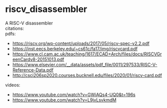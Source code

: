 # riscv_disassembler
A RISC-V disassembler <br />
citations: <br />
pdfs:
* https://riscv.org/wp-content/uploads/2017/05/riscv-spec-v2.2.pdf
* https://inst.eecs.berkeley.edu/~cs61c/fa17/img/riscvcard.pdf
* https://www.cl.cam.ac.uk/teaching/1617/ECAD+Arch/files/docs/RISCVGreenCardv8-20151013.pdf
* https://www.elsevier.com/__data/assets/pdf_file/0011/297533/RISC-V-Reference-Data.pdf
* http://csci206sp2020.courses.bucknell.edu/files/2020/01/riscv-card.pdf

videos: <br />
* https://www.youtube.com/watch?v=GWiAQs4-UQ0&t=196s
* https://www.youtube.com/watch?v=L9jvLsvkmdM
